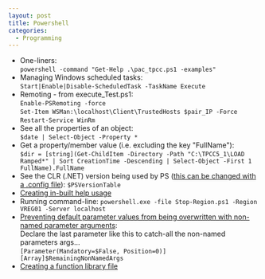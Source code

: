 ```yaml
---
layout: post
title: Powershell
categories:
  - Programming
---
```

* One-liners:  
`powershell -command "Get-Help .\pac_tpcc.ps1 -examples"`  
* Managing Windows scheduled tasks:  
`Start|Enable|Disable-ScheduledTask -TaskName Execute`  							 
* Remoting - from execute_Test.ps1:  
`Enable-PSRemoting -force`  
`Set-Item WSMan:\localhost\Client\TrustedHosts $pair_IP -Force`  
`Restart-Service WinRm`  
* See all the properties of an object:  
`$date | Select-Object -Property *`
* Get a property/member value (i.e. excluding the key "FullName"):  
`$dir = [string](Get-ChildItem -Directory -Path "C:\TPCC5_1\LOAD Ramped*" | Sort CreationTime -Descending | Select-Object -First 1 FullName).FullName`  
* See the CLR (.NET) version being used by PS ([this can be changed with a .config file](http://viziblr.com/news/2012/5/16/the-easy-way-to-run-powershell-20-using-net-framework-40.html)): `$PSVersionTable`
* [Creating in-built help usage](http://kevinpelgrims.com/blog/2010/05/10/add-help-to-your-own-powershell-scripts/)
* Running command-line: `powershell.exe -file Stop-Region.ps1 -Region VREG01 -Server localhost`  
* [Preventing default parameter values from being overwritten with non-named parameter arguments](https://stackoverflow.com/questions/25156729/param-in-powershell-can-i-enforce-a-name-pass-only):  
Declare the last parameter like this to catch-all the non-named parameters args...  
`[Parameter(Mandatory=$False, Position=0)][Array]$RemainingNonNamedArgs`
* [Creating a function library file](https://dennisspan.com/powershell-function-library/)
    
